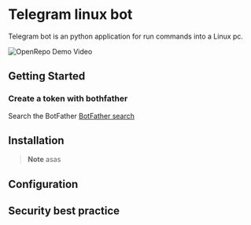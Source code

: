# Telegram linux bot
Telegram bot is an python application for run commands into a Linux pc.


![OpenRepo Demo Video](https://github.com/jhernandez26/fedora_bot/blob/developer/documentacion/img/demo.gif?raw=true)

## Getting Started

### Create a token with bothfather
Search the BotFather 
[BotFather search](https://github.com/jhernandez26/fedora_bot/blob/developer/documentacion/img/telegram_1.png)
## Installation
>**Note**
>asas
## Configuration
## Security best practice
